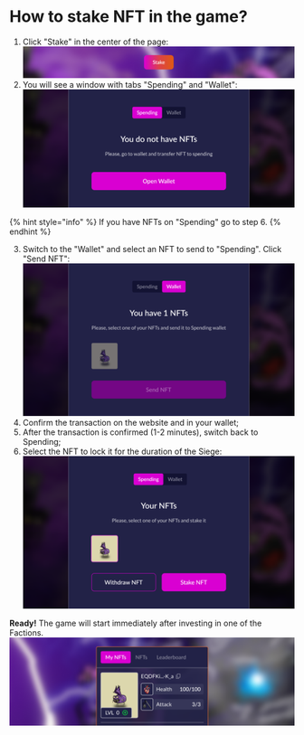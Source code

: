 # How to stake NFT in the game?
1. Click "Stake" in the center of the page:
![Mystery Boxes](../.content/img/how_to_start_playing/stake.png)
2. You will see a window with tabs "Spending" and "Wallet":
![Spending](../.content/img/how_to_start_playing/spending.png)

{% hint style="info" %}
If you have NFTs on "Spending" go to step 6.
{% endhint %}

3. Switch to the "Wallet" and select an NFT to send to "Spending". Click "Send NFT":
![Wallet](../.content/img/how_to_start_playing/wallet.png)
4. Confirm the transaction on the website and in your wallet; 
5. After the transaction is confirmed (1-2 minutes), switch back to Spending;
6. Select the NFT to lock it for the duration of the Siege:
![NFT_on_spending](../.content/img/how_to_start_playing/nft_on_spending.png)

**Ready!** The game will start immediately after investing in one of the Factions.
![Ready](../.content/img/how_to_start_playing/stake_ready.png)